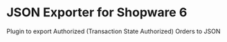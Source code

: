 # JSON Exporter for Shopware 6

Plugin to export Authorized (Transaction State Authorized) Orders to JSON